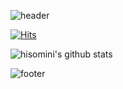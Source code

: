 ![header](https://capsule-render.vercel.app/api?type=wave&color=ff8e7f&height=340&section=header&text=Hellow%20somin's%20word&fontSize=80&fontColor=fff0f6)

[![Hits](https://hits.seeyoufarm.com/api/count/incr/badge.svg?url=https%3A%2F%2Fgithub.com%2Fhisomini&count_bg=%238ADBAF&title_bg=%237A7A6F&icon=iconify.svg&icon_color=%23EFEEE1&title=hits&edge_flat=false)](https://hits.seeyoufarm.com)


![hisomini's github stats](https://github-readme-stats.vercel.app/api?username=hisomini&show_icons=true&&theme=onedark&text_color=E8D3D3)


![footer](https://capsule-render.vercel.app/api?type=wave&color=ff8e7f&height=300&section=footer)
